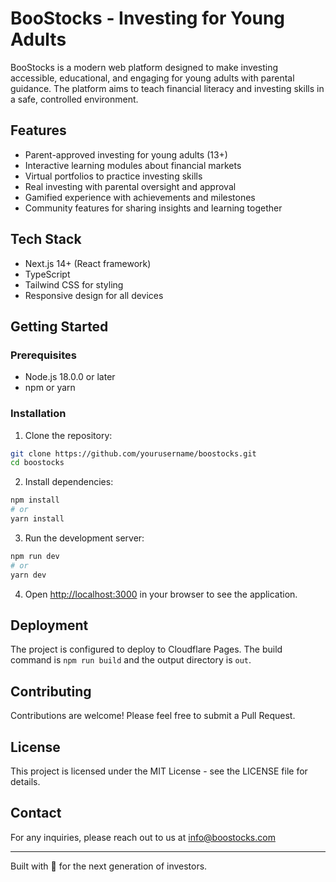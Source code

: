 # BooStocks - Investing for Young Adults

BooStocks is a modern web platform designed to make investing accessible, educational, and engaging for young adults with parental guidance. The platform aims to teach financial literacy and investing skills in a safe, controlled environment.

## Features

- Parent-approved investing for young adults (13+)
- Interactive learning modules about financial markets
- Virtual portfolios to practice investing skills
- Real investing with parental oversight and approval
- Gamified experience with achievements and milestones
- Community features for sharing insights and learning together

## Tech Stack

- Next.js 14+ (React framework)
- TypeScript
- Tailwind CSS for styling
- Responsive design for all devices

## Getting Started

### Prerequisites

- Node.js 18.0.0 or later
- npm or yarn

### Installation

1. Clone the repository:
```bash
git clone https://github.com/yourusername/boostocks.git
cd boostocks
```

2. Install dependencies:
```bash
npm install
# or
yarn install
```

3. Run the development server:
```bash
npm run dev
# or
yarn dev
```

4. Open [http://localhost:3000](http://localhost:3000) in your browser to see the application.

## Deployment

The project is configured to deploy to Cloudflare Pages. The build command is `npm run build` and the output directory is `out`.

## Contributing

Contributions are welcome! Please feel free to submit a Pull Request.

## License

This project is licensed under the MIT License - see the LICENSE file for details.

## Contact

For any inquiries, please reach out to us at info@boostocks.com

---

Built with 💙 for the next generation of investors. 